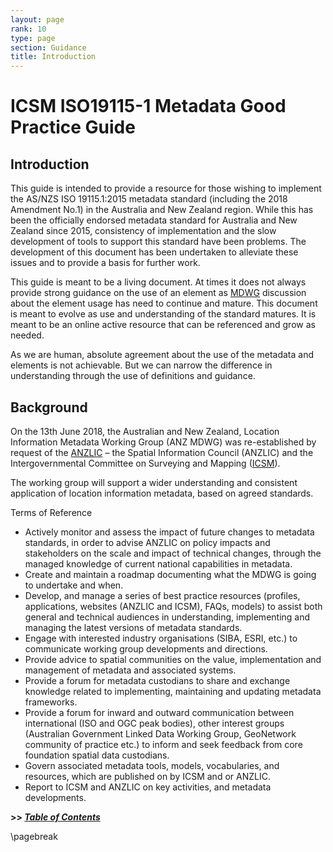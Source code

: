 ```yaml
---
layout: page
rank: 10
type: page
section: Guidance
title: Introduction
---
```

# ICSM ISO19115-1 Metadata Good Practice Guide

## Introduction

This guide is intended to provide a resource for those wishing to implement the AS/NZS ISO 19115.1:2015 metadata standard (including the 2018 Amendment No.1) in the Australia and New Zealand region. While this has been the officially endorsed metadata standard for Australia and New Zealand since 2015, consistency of implementation and the slow development of tools to support this standard have been problems. The development of this document has been undertaken to alleviate these issues and to provide a basis for further work.

This guide is meant to be a living document. At times it does not always provide strong guidance on the use of an element as [MDWG](https://www.icsm.gov.au/what-we-do/metadata-working-group) discussion about the element usage has need to continue and mature. This document is meant to evolve as use and understanding of the standard matures. It is meant to be an online active resource that can be referenced and grow as needed.

As we are human, absolute agreement about the use of the metadata and elements is not achievable.  But we can narrow the difference in understanding through the use of definitions and guidance.

## Background

On the 13th June 2018, the Australian and New Zealand, Location Information Metadata Working Group (ANZ MDWG) was re-established by request of the [ANZLIC](https://www.anzlic.gov.au/) – the Spatial Information Council (ANZLIC) and the Intergovernmental Committee on Surveying and Mapping ([ICSM](https://www.icsm.gov.au/)).

The working group will support a wider understanding and consistent application of location information metadata, based on agreed standards.

Terms of Reference
- Actively monitor and assess the impact of future changes to metadata standards, in order to advise ANZLIC on policy impacts and stakeholders on the scale and impact of technical changes, through the managed knowledge of current national capabilities in metadata.
- Create and maintain a roadmap documenting what the MDWG is going to undertake and when.
- Develop, and manage a series of best practice resources (profiles, applications, websites (ANZLIC and ICSM), FAQs, models) to assist both general and technical audiences in understanding, implementing and managing the latest versions of metadata standards.
- Engage with interested industry organisations (SIBA, ESRI, etc.) to communicate working group developments and directions.
- Provide advice to spatial communities on the value, implementation and management of metadata and associated systems.
- Provide a forum for metadata custodians to share and exchange knowledge related to implementing, maintaining and updating metadata frameworks.
- Provide a forum for inward and outward communication between international (ISO and OGC peak bodies), other interest groups (Australian Government Linked Data Working Group, GeoNetwork community of practice etc.) to inform and seek feedback from core foundation spatial data custodians.
- Govern associated metadata tools, models, vocabularies, and resources, which are published on by ICSM and or ANZLIC.
- Report to ICSM and ANZLIC on key activities, and metadata developments.

**>> [*Table of Contents*](./TableOfContents)**

\pagebreak
